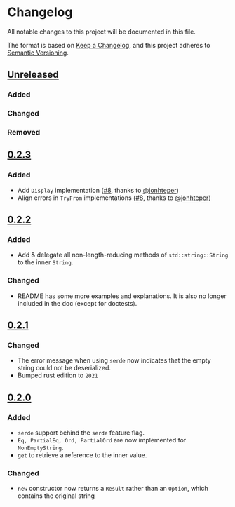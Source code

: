 # Changelog

All notable changes to this project will be documented in this file.

The format is based on [Keep a Changelog](https://keepachangelog.com/en/1.0.0/),
and this project adheres to [Semantic Versioning](https://semver.org/spec/v2.0.0.html).

## [Unreleased]

### Added

### Changed

### Removed

## [0.2.3]

### Added

- Add `Display` implementation ([#8](https://github.com/MidasLamb/non-empty-string/pull/8), thanks to [@jonhteper](https://github.com/jonhteper))
- Align errors in `TryFrom` implementations ([#8](https://github.com/MidasLamb/non-empty-string/pull/8), thanks to [@jonhteper](https://github.com/jonhteper))

## [0.2.2]

### Added

- Add & delegate all non-length-reducing methods of `std::string::String` to the inner `String`.

### Changed

- README has some more examples and explanations. It is also no longer included in the doc (except for doctests).

## [0.2.1]

### Changed

- The error message when using `serde` now indicates that the empty string could not be deserialized.
- Bumped rust edition to `2021`

## [0.2.0]

### Added

- `serde` support behind the `serde` feature flag.
- `Eq, PartialEq, Ord, PartialOrd` are now implemented for `NonEmptyString`.
- `get` to retrieve a reference to the inner value.

### Changed

- `new` constructor now returns a `Result` rather than an `Option`, which contains the original string

[unreleased]: https://github.com/MidasLamb/non-empty-string/compare/v0.2.3...HEAD
[0.2.3]: https://github.com/MidasLamb/non-empty-string/compare/v0.2.2...v0.2.3
[0.2.2]: https://github.com/MidasLamb/non-empty-string/compare/v0.2.1...v0.2.2
[0.2.1]: https://github.com/MidasLamb/non-empty-string/compare/v0.2.0...v0.2.1
[0.2.0]: https://github.com/MidasLamb/non-empty-string/compare/v0.1.0...v0.2.0
